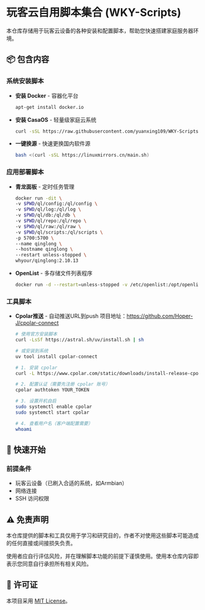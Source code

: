 # 玩客云自用脚本集合 (WKY-Scripts)

本仓库存储用于玩客云设备的各种安装和配置脚本，帮助您快速搭建家庭服务器环境。

## 📦 包含内容

### 系统安装脚本
- **安装 Docker** - 容器化平台
  ```bash
  apt-get install docker.io
- **安装 CasaOS** - 轻量级家庭云系统
  ```bash
  curl -sSL https://raw.githubusercontent.com/yuanxing109/WKY-Scripts/main/scripts/casaos-install.sh | bash
- **一键换源** - 快速更换国内软件源
  ```bash
  bash <(curl -sSL https://linuxmirrors.cn/main.sh)

### 应用部署脚本
- **青龙面板** - 定时任务管理
  ```bash
  docker run -dit \
  -v $PWD/ql/config:/ql/config \
  -v $PWD/ql/log:/ql/log \
  -v $PWD/ql/db:/ql/db \
  -v $PWD/ql/repo:/ql/repo \
  -v $PWD/ql/raw:/ql/raw \
  -v $PWD/ql/scripts:/ql/scripts \
  -p 5700:5700 \
  --name qinglong \
  --hostname qinglong \
  --restart unless-stopped \
  whyour/qinglong:2.10.13

- **OpenList** - 多存储文件列表程序
  ```bash
  docker run -d --restart=unless-stopped -v /etc/openlist:/opt/openlist/data -p 5244:5244 -e PUID=0 -e PGID=0 -e UMASK=022 --name="openlist" xiguanle/openlist:latest

### 工具脚本
- **Cpolar推送** - 自动推送URL到push
  项目地址：https://github.com/Hoper-J/cpolar-connect
  ```bash
  # 使用官方安装脚本
  curl -LsSf https://astral.sh/uv/install.sh | sh
  
  # 或安装到系统
  uv tool install cpolar-connect
  
  # 1. 安装 cpolar
  curl -L https://www.cpolar.com/static/downloads/install-release-cpolar.sh | sudo bash
  
  # 2. 配置认证（需要先注册 cpolar 账号）
  cpolar authtoken YOUR_TOKEN
  
  # 3. 设置开机自启
  sudo systemctl enable cpolar
  sudo systemctl start cpolar
  
  # 4. 查看用户名（客户端配置需要）
  whoami
## 🚀 快速开始

### 前提条件
- 玩客云设备（已刷入合适的系统，如Armbian）
- 网络连接
- SSH 访问权限

## ⚠️ 免责声明

本仓库提供的脚本和工具仅用于学习和研究目的，作者不对使用这些脚本可能造成的任何直接或间接损失负责。

使用者应自行评估风险，并在理解脚本功能的前提下谨慎使用。使用本仓库内容即表示您同意自行承担所有相关风险。
## 📄 许可证

本项目采用 [MIT License](LICENSE)。
